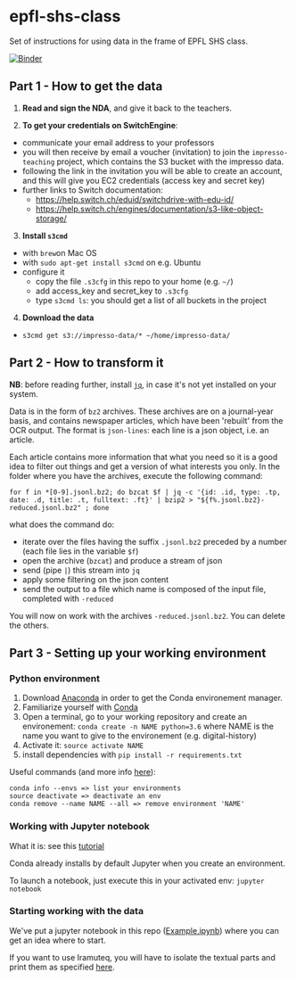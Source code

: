 # epfl-shs-class

Set of instructions for using data in the frame of EPFL SHS class.

[![Binder](https://mybinder.org/badge_logo.svg)](https://mybinder.org/v2/gh/impresso/epfl-shs-class/2019-update?filepath=Example.ipynb)

## Part 1 - How to get the data

1. **Read and sign the NDA**, and give it back to the teachers.

2. **To get your credentials on SwitchEngine**:

  - communicate your email address to your professors
  - you will then receive by email a voucher (invitation) to join the `impresso-teaching` project, which contains the S3 bucket with the impresso data.
  - following the link in the invitation you will be able to create an account, and this will give you EC2 credentials (access key and secret key)
  - further links to Switch documentation:
    - https://help.switch.ch/eduid/switchdrive-with-edu-id/
    - https://help.switch.ch/engines/documentation/s3-like-object-storage/


3. **Install `s3cmd`**
  - with `brew`on Mac OS
  - with `sudo apt-get install s3cmd` on e.g. Ubuntu
  - configure it
    - copy the file `.s3cfg` in this repo to your home (e.g. `~/`)
    - add access_key and secret_key to `.s3cfg`
    - type `s3cmd ls`: you should get a list of all buckets in the project

4. **Download the data**
  - ```s3cmd get s3://impresso-data/* ~/home/impresso-data/```

## Part 2 - How to transform it

**NB**: before reading further, install [`jq`](https://github.com/stedolan/jq/wiki/Installation), in case it's not yet installed on your system.

Data is in the form of `bz2` archives. These archives are on a journal-year basis, and contains newspaper articles, which have been 'rebuilt' from the OCR output. The format is `json-lines`: each line is a json object, i.e. an article.

Each article contains more information that what you need so it is a good idea to filter out things and get a version of what interests you only. In the folder where you have the archives, execute the following command:

`for f in *[0-9].jsonl.bz2; do bzcat $f | jq -c '{id: .id, type: .tp, date: .d, title: .t, fulltext: .ft}' | bzip2 > "${f%.jsonl.bz2}-reduced.jsonl.bz2" ; done`

what does the command do:
- iterate over the files having the suffix `.jsonl.bz2` preceded by a number (each file lies in the variable `$f`)
- open the archive (`bzcat`) and produce a stream of json
- send (pipe `|`) this stream into `jq`
- apply some filtering on the json content
- send the output to a file which name is composed of the input file, completed with `-reduced`

You will now on work with the archives `-reduced.jsonl.bz2`. You can delete the others.

## Part 3 - Setting up your working environment

### Python environment

1. Download [Anaconda](https://www.anaconda.com/distribution/) in order to get the Conda environement manager.
2. Familiarize yourself with [Conda](https://conda.io/docs/user-guide/getting-started.html)
3. Open a terminal, go to your working repository and create an environement:
`conda create -n NAME python=3.6` where NAME is the name you want to give to the environement (e.g. digital-history)
4. Activate it:
`source activate NAME`
5. install dependencies with `pip install -r requirements.txt`

Useful commands (and more info [here](https://conda.io/docs/user-guide/tasks/manage-environments.html)):

```
conda info --envs => list your environments
source deactivate => deactivate an env
conda remove --name NAME --all => remove environment 'NAME'
```

### Working with Jupyter notebook

What it is: see this [tutorial](https://www.datacamp.com/community/tutorials/tutorial-jupyter-notebook)

Conda already installs by default Jupyter when you create an environment.

To launch a notebook, just execute this in your activated env:
`jupyter notebook`

### Starting working with the data

We've put a jupyter notebook in this repo ([Example.ipynb](https://github.com/impresso/epfl-shs-class/blob/master/Example.ipynb)) where you can get an idea where to start.

If you want to use Iramuteq, you will have to isolate the textual parts and print them as specified [here](http://www.iramuteq.org/documentation/formatage-des-corpus-texte).
